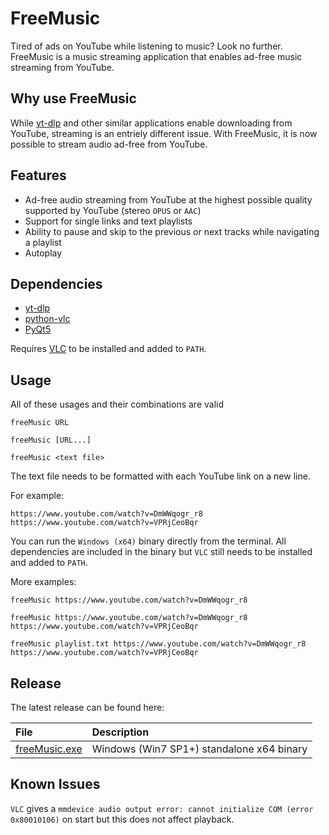 # FreeMusic
Tired of ads on YouTube while listening to music? Look no further. FreeMusic is a music streaming application that enables ad-free music streaming from YouTube.

## Why use FreeMusic
While [yt-dlp](https://github.com/yt-dlp/yt-dlp) and other similar applications enable downloading from YouTube, streaming is an entriely different issue. 
With FreeMusic, it is now possible to stream audio ad-free from YouTube.

## Features
* Ad-free audio streaming from YouTube at the highest possible quality supported by YouTube (stereo `OPUS` or `AAC`)
* Support for single links and text playlists
* Ability to pause and skip to the previous or next tracks while navigating a playlist
* Autoplay

## Dependencies
* [yt-dlp](https://github.com/yt-dlp/yt-dlp)
* [python-vlc](https://pypi.org/project/python-vlc)
* [PyQt5](https://pypi.org/project/PyQt5)


Requires [VLC](https://www.videolan.org/vlc) to be installed and added to `PATH`.

## Usage

All of these usages and their combinations are valid

`freeMusic URL`

`freeMusic [URL...]`

`freeMusic <text file>`

The text file needs to be formatted with each YouTube link on a new line.

For example:

    https://www.youtube.com/watch?v=DmWWqogr_r8
    https://www.youtube.com/watch?v=VPRjCeoBqr

You can run the `Windows (x64)` binary directly from the terminal. All dependencies are included in the binary but `VLC` still needs to be installed 
and added to `PATH`.

More examples:

`freeMusic https://www.youtube.com/watch?v=DmWWqogr_r8`

`freeMusic https://www.youtube.com/watch?v=DmWWqogr_r8 https://www.youtube.com/watch?v=VPRjCeoBqr`

`freeMusic playlist.txt https://www.youtube.com/watch?v=DmWWqogr_r8 https://www.youtube.com/watch?v=VPRjCeoBqr`

## Release

The latest release can be found here:

File|Description
:---|:---
[freeMusic.exe](https://github.com/redHat-arko/freeMusic/releases/download/v1.1/freeMusic.exe)|Windows (Win7 SP1+) standalone x64 binary

## Known Issues

`VLC` gives a `mmdevice audio output error: cannot initialize COM (error 0x80010106)` on start but this does not affect playback.
